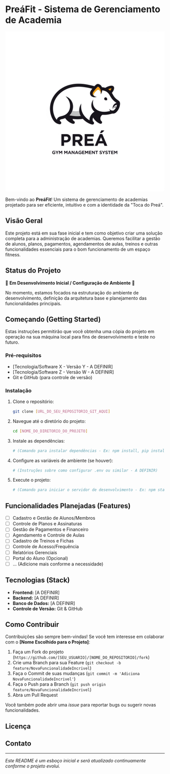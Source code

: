 # PreáFit - Sistema de Gerenciamento de Academia

![Logo Preá-Fit](unnamed.png)

Bem-vindo ao **PreáFit**! Um sistema de gerenciamento de academias projetado para ser eficiente, intuitivo e com a identidade da "Toca do Preá".

## Visão Geral

Este projeto está em sua fase inicial e tem como objetivo criar uma solução completa para a administração de academias. Queremos facilitar a gestão de alunos, planos, pagamentos, agendamentos de aulas, treinos e outras funcionalidades essenciais para o bom funcionamento de um espaço fitness.

## Status do Projeto

🚧 **Em Desenvolvimento Inicial / Configuração de Ambiente** 🚧

No momento, estamos focados na estruturação do ambiente de desenvolvimento, definição da arquitetura base e planejamento das funcionalidades principais.

## Começando (Getting Started)

Estas instruções permitirão que você obtenha uma cópia do projeto em operação na sua máquina local para fins de desenvolvimento e teste no futuro.

### Pré-requisitos

* [Tecnologia/Software X - Versão Y - A DEFINIR]
* [Tecnologia/Software Z - Versão W - A DEFINIR]
* Git e GitHub (para controle de versão)

### Instalação

1.  Clone o repositório:
    ```bash
    git clone [URL_DO_SEU_REPOSITORIO_GIT_AQUI]
    ```
2.  Navegue até o diretório do projeto:
    ```bash
    cd [NOME_DO_DIRETORIO_DO_PROJETO]
    ```
3.  Instale as dependências:
    ```bash
    # (Comando para instalar dependências - Ex: npm install, pip install -r requirements.txt - A DEFINIR)
    ```
4.  Configure as variáveis de ambiente (se houver):
    ```bash
    # (Instruções sobre como configurar .env ou similar - A DEFINIR)
    ```
5.  Execute o projeto:
    ```bash
    # (Comando para iniciar o servidor de desenvolvimento - Ex: npm start, python manage.py runserver - A DEFINIR)
    ```

## Funcionalidades Planejadas (Features)

* [ ] Cadastro e Gestão de Alunos/Membros
* [ ] Controle de Planos e Assinaturas
* [ ] Gestão de Pagamentos e Financeiro
* [ ] Agendamento e Controle de Aulas
* [ ] Cadastro de Treinos e Fichas
* [ ] Controle de Acesso/Frequência
* [ ] Relatórios Gerenciais
* [ ] Portal do Aluno (Opcional)
* [ ] ... (Adicione mais conforme a necessidade)

## Tecnologias (Stack)

* **Frontend:** [A DEFINIR]
* **Backend:** [A DEFINIR]
* **Banco de Dados:** [A DEFINIR]
* **Controle de Versão:** Git & GitHub

## Como Contribuir

Contribuições são sempre bem-vindas! Se você tem interesse em colaborar com o **[Nome Escolhido para o Projeto]**:

1.  Faça um Fork do projeto (`https://github.com/[SEU_USUARIO]/[NOME_DO_REPOSITORIO]/fork`)
2.  Crie uma Branch para sua Feature (`git checkout -b feature/NovaFuncionalidadeIncrivel`)
3.  Faça o Commit de suas mudanças (`git commit -m 'Adiciona NovaFuncionalidadeIncrivel'`)
4.  Faça o Push para a Branch (`git push origin feature/NovaFuncionalidadeIncrivel`)
5.  Abra um Pull Request

Você também pode abrir uma *issue* para reportar bugs ou sugerir novas funcionalidades.

## Licença



## Contato


---
*Este README é um esboço inicial e será atualizado continuamente conforme o projeto evolui.*
